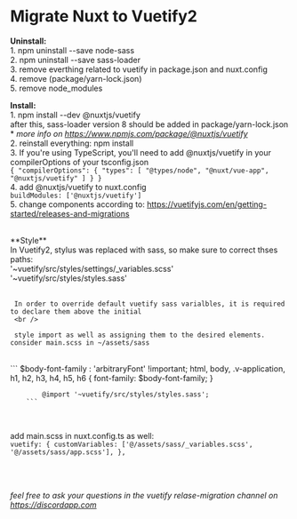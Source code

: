 # Migrate Nuxt to Vuetify2

**Uninstall:**<br />
    1. npm uninstall --save node-sass  <br /> 
    2. npm uninstall --save sass-loader  <br /> 
    3. remove everthing related to vuetify in package.json and nuxt.config  <br />
    4. remove (package/yarn-lock.json)  <br />
    5. remove node_modules  <br />

**Install:**       
    1. npm install --dev @nuxtjs/vuetify  <br />
        after this, sass-loader version 8 should be added in package/yarn-lock.json  <br />
        * *more info on https://www.npmjs.com/package/@nuxtjs/vuetify* <br />
    2. reinstall everything: npm install <br /> 
    3. If you're using TypeScript, you'll need to add @nuxtjs/vuetify in your compilerOptions of your tsconfig.json <br />
        ```
            {
                "compilerOptions": {
                    "types": [
                    "@types/node",
                    "@nuxt/vue-app",
                    "@nuxtjs/vuetify"
                    ]
                }
            }
        ```<br />
    4. add @nuxtjs/vuetify to nuxt.config <br />
        ```
            buildModules: ['@nuxtjs/vuetify']
        ```<br />
    5. change components according to: https://vuetifyjs.com/en/getting-started/releases-and-migrations<br />

<br />
**Style**<br />
    In Vuetify2, stylus was replaced with sass, so make sure to correct thses paths:<br />
        '~vuetify/src/styles/settings/_variables.scss'<br />
        '~vuetify/src/styles/styles.sass'<br />  <br />
    
     In order to override default vuetify sass varialbles, it is required to declare them above the initial   
     <br />
     
     style import as well as assigning them to the desired elements. consider main.scss in ~/assets/sass 
   <br />
        ```
         $body-font-family : 'arbitraryFont' !important;
            html,
            body,
            .v-application,
            h1,
            h2,
            h3,
            h4,
            h5,
            h6 {
            font-family: $body-font-family;
            }

            @import '~vuetify/src/styles/styles.sass';
        ```
<br />

add main.scss in nuxt.config.ts as well:<br />
        ```
        vuetify: {
            customVariables: ['@/assets/sass/_variables.scss',
            '@/assets/sass/app.scss'],
        },
        ```<br />

<br /><br />

*feel free to ask your questions in the vuetify relase-migration channel on https://discordapp.com*
<br />